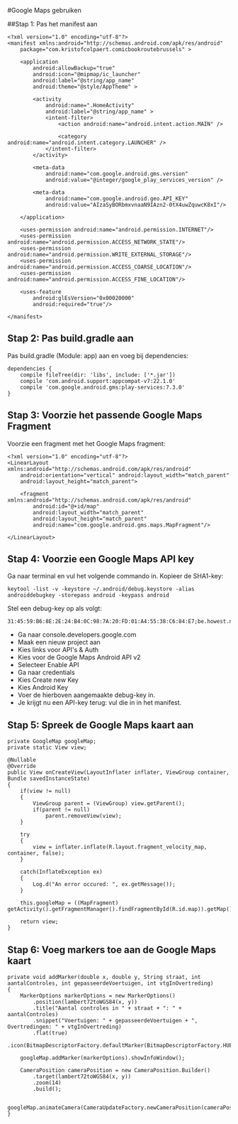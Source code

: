 #Google Maps gebruiken

##Stap 1: Pas het manifest aan

```
<?xml version="1.0" encoding="utf-8"?>
<manifest xmlns:android="http://schemas.android.com/apk/res/android"
    package="com.kristofcolpaert.comicbookroutebrussels" >

    <application
        android:allowBackup="true"
        android:icon="@mipmap/ic_launcher"
        android:label="@string/app_name"
        android:theme="@style/AppTheme" >

        <activity
            android:name=".HomeActivity"
            android:label="@string/app_name" >
            <intent-filter>
                <action android:name="android.intent.action.MAIN" />

                <category android:name="android.intent.category.LAUNCHER" />
            </intent-filter>
        </activity>

        <meta-data
            android:name="com.google.android.gms.version"
            android:value="@integer/google_play_services_version" />

        <meta-data
            android:name="com.google.android.geo.API_KEY"
            android:value="AIzaSyBORbmxvnaaN9IAzn2-0tX4uwZquwcK8xI"/>

    </application>

    <uses-permission android:name="android.permission.INTERNET"/>
    <uses-permission android:name="android.permission.ACCESS_NETWORK_STATE"/>
    <uses-permission android:name="android.permission.WRITE_EXTERNAL_STORAGE"/>
    <uses-permission android:name="android.permission.ACCESS_COARSE_LOCATION"/>
    <uses-permission android:name="android.permission.ACCESS_FINE_LOCATION"/>

    <uses-feature
        android:glEsVersion="0x00020000"
        android:required="true"/>

</manifest>
```

## Stap 2: Pas build.gradle aan

Pas build.gradle (Module: app) aan en voeg bij dependencies: 

```
dependencies {
    compile fileTree(dir: 'libs', include: ['*.jar'])
    compile 'com.android.support:appcompat-v7:22.1.0'
    compile 'com.google.android.gms:play-services:7.3.0'
}
```

## Stap 3: Voorzie het passende Google Maps Fragment

Voorzie een fragment met het Google Maps fragment: 

```
<?xml version="1.0" encoding="utf-8"?>
<LinearLayout xmlns:android="http://schemas.android.com/apk/res/android"
    android:orientation="vertical" android:layout_width="match_parent"
    android:layout_height="match_parent">

    <fragment xmlns:android="http://schemas.android.com/apk/res/android"
        android:id="@+id/map"
        android:layout_width="match_parent"
        android:layout_height="match_parent"
        android:name="com.google.android.gms.maps.MapFragment"/>

</LinearLayout>
```

## Stap 4: Voorzie een Google Maps API key

Ga naar terminal en vul het volgende commando in. Kopieer de SHA1-key:

```
keytool -list -v -keystore ~/.android/debug.keystore -alias androiddebugkey -storepass android -keypass android
```

Stel een debug-key op als volgt:

```
31:45:59:B6:8E:2E:24:B4:0C:98:7A:20:FD:01:A4:55:38:C6:84:E7;be.howest.nmct.snelheidscontroleskortrijk
```

* Ga naar console.developers.google.com
* Maak een nieuw project aan
* Kies links voor API's & Auth
* Kies voor de Google Maps Android API v2
* Selecteer Enable API
* Ga naar credentials
* Kies Create new Key
* Kies Android Key
* Voer de hierboven aangemaakte debug-key in.
* Je krijgt nu een API-key terug: vul die in in het manifest. 

## Stap 5: Spreek de Google Maps kaart aan

```
private GoogleMap googleMap;
private static View view;

@Nullable
@Override
public View onCreateView(LayoutInflater inflater, ViewGroup container, Bundle savedInstanceState)
{
    if(view != null)
    {
        ViewGroup parent = (ViewGroup) view.getParent();
        if(parent != null)
            parent.removeView(view);
    }

    try
    {
        view = inflater.inflate(R.layout.fragment_velocity_map, container, false);
    }

    catch(InflateException ex)
    {
        Log.d("An error occured: ", ex.getMessage());
    }

    this.googleMap = ((MapFragment) getActivity().getFragmentManager().findFragmentById(R.id.map)).getMap();

    return view;
}
```

## Stap 6: Voeg markers toe aan de Google Maps kaart

```
private void addMarker(double x, double y, String straat, int aantalControles, int gepasseerdeVoertuigen, int vtgInOvertreding)
{
    MarkerOptions markerOptions = new MarkerOptions()
        .position(lambert72toWGS84(x, y))
        .title("Aantal controles in " + straat + ": " + aantalControles)
        .snippet("Voertuigen: " + gepasseerdeVoertuigen + ", Overtredingen: " + vtgInOvertreding)
        .flat(true)
        .icon(BitmapDescriptorFactory.defaultMarker(BitmapDescriptorFactory.HUE_AZURE));

    googleMap.addMarker(markerOptions).showInfoWindow();

    CameraPosition cameraPosition = new CameraPosition.Builder()
        .target(lambert72toWGS84(x, y))
        .zoom(14)
        .build();

    googleMap.animateCamera(CameraUpdateFactory.newCameraPosition(cameraPosition));
}
```
